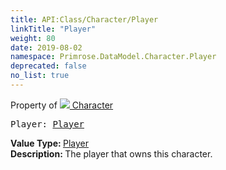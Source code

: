 ```yaml
---
title: API:Class/Character/Player
linkTitle: "Player"
weight: 80
date: 2019-08-02
namespace: Primrose.DataModel.Character.Player
deprecated: false
no_list: true
---
```

Property of <a href="/docs/api-reference/Class/Character"><img src="/icons/silk/humanoid.png"/>&nbsp;Character</a>
<pre class="method-declaration">
Player: <a class="type" href="/docs/api-reference/Class/Player">Player</a></pre>
<b>Value Type: </b>
<a class="type" href="/docs/api-reference/Class/Player">Player</a>
<br/>
<b>Description: </b>
The player that owns this character.

